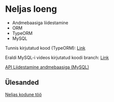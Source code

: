 # Neljas loeng

-   Andmebaasiga liidestamine
-   ORM
-   TypeORM
-   MySQL

Tunnis kirjutatud kood (TypeORM): [Link](https://github.com/mrttlu/programmeerimine2_2021_sygis/tree/typeorm)

Eraldi MySQL-i videos kirjutatud koodi branch: [Link](https://github.com/mrttlu/programmeerimine2_2021_sygis/tree/mysql)

[API Liidestamine andmebaasiga (MySQL)](/teemad/api_liidestamine_mysql_andmebaasiga.md)

## Ülesanded

[Neljas kodune töö](/harjutused/kodutoo4.md)
